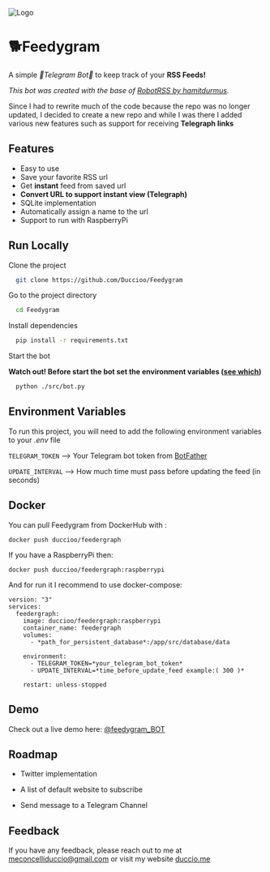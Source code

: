 
![Logo](https://res.cloudinary.com/duccio-me/image/upload/c_scale,r_300000,w_200/v1664798817/Tavolasaasdsegno_1_qzgmun.png)


# 🐕Feedygram

A simple *🤖Telegram Bot🤖* to keep track of your **RSS Feeds!**

*This bot was created with the base of [RobotRSS by hamitdurmus](https://github.com/hamitdurmus/robotrss).*

Since I had to rewrite much of the code because the repo was no longer updated, 
I decided to create a new repo and while I was there I added various new features such 
as support for receiving **Telegraph links**

## Features

- Easy to use
- Save your favorite RSS url
- Get **instant** feed from saved url
- **Convert URL to support instant view (Telegraph)**
- SQLite implementation
- Automatically assign a name to the url
- Support to run with RaspberryPi


## Run Locally

Clone the project

```bash
  git clone https://github.com/Duccioo/Feedygram
```

Go to the project directory

```bash
  cd Feedygram
```

Install dependencies

```bash
  pip install -r requirements.txt
```


Start the bot

**Watch out! Before start the bot set the environment variables ([see which](https://github.com/Duccioo/Feedygram/#Environment-Variables))**


```bash
  python ./src/bot.py
```


## Environment Variables

To run this project, you will need to add the following environment variables to your *.env* file

`TELEGRAM_TOKEN` --> Your Telegram bot token from [BotFather](https://t.me/BotFather)

`UPDATE_INTERVAL` --> How much time must pass before updating the feed (in seconds)


## Docker

You can pull Feedygram from DockerHub with :

```
docker push duccioo/feedergraph
```

If you have a RaspberryPi then:

```
docker push duccioo/feedergraph:raspberrypi
```

And for run it I recommend to use docker-compose:

```
version: "3"
services:
  feedergraph:
    image: duccioo/feedergraph:raspberrypi
    container_name: feedergraph
    volumes:
      - *path_for_persistent_database*:/app/src/database/data

    environment:
      - TELEGRAM_TOKEN=*your_telegram_bot_token*
      - UPDATE_INTERVAL=*time_before_update_feed example:( 300 )* 

    restart: unless-stopped

```
## Demo

Check out a live demo here: [@feedygram_BOT](http://t.me/feedygram_bot)
## Roadmap

- Twitter implementation

- A list of default website to subscribe

- Send message to a Telegram Channel



## Feedback

If you have any feedback, please reach out to me at meconcelliduccio@gmail.com or visit my website 
[duccio.me](https://duccio.me )

